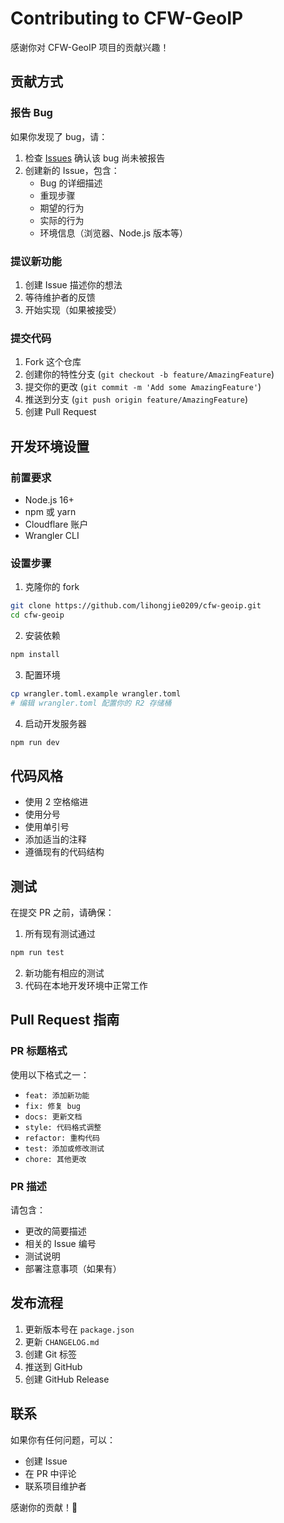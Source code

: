 # Contributing to CFW-GeoIP

感谢你对 CFW-GeoIP 项目的贡献兴趣！

## 贡献方式

### 报告 Bug

如果你发现了 bug，请：

1. 检查 [Issues](https://github.com/lihongjie0209/cfw-geoip/issues) 确认该 bug 尚未被报告
2. 创建新的 Issue，包含：
   - Bug 的详细描述
   - 重现步骤
   - 期望的行为
   - 实际的行为
   - 环境信息（浏览器、Node.js 版本等）

### 提议新功能

1. 创建 Issue 描述你的想法
2. 等待维护者的反馈
3. 开始实现（如果被接受）

### 提交代码

1. Fork 这个仓库
2. 创建你的特性分支 (`git checkout -b feature/AmazingFeature`)
3. 提交你的更改 (`git commit -m 'Add some AmazingFeature'`)
4. 推送到分支 (`git push origin feature/AmazingFeature`)
5. 创建 Pull Request

## 开发环境设置

### 前置要求

- Node.js 16+
- npm 或 yarn
- Cloudflare 账户
- Wrangler CLI

### 设置步骤

1. 克隆你的 fork
```bash
git clone https://github.com/lihongjie0209/cfw-geoip.git
cd cfw-geoip
```

2. 安装依赖
```bash
npm install
```

3. 配置环境
```bash
cp wrangler.toml.example wrangler.toml
# 编辑 wrangler.toml 配置你的 R2 存储桶
```

4. 启动开发服务器
```bash
npm run dev
```

## 代码风格

- 使用 2 空格缩进
- 使用分号
- 使用单引号
- 添加适当的注释
- 遵循现有的代码结构

## 测试

在提交 PR 之前，请确保：

1. 所有现有测试通过
```bash
npm run test
```

2. 新功能有相应的测试
3. 代码在本地开发环境中正常工作

## Pull Request 指南

### PR 标题格式

使用以下格式之一：
- `feat: 添加新功能`
- `fix: 修复 bug`
- `docs: 更新文档`
- `style: 代码格式调整`
- `refactor: 重构代码`
- `test: 添加或修改测试`
- `chore: 其他更改`

### PR 描述

请包含：
- 更改的简要描述
- 相关的 Issue 编号
- 测试说明
- 部署注意事项（如果有）

## 发布流程

1. 更新版本号在 `package.json`
2. 更新 `CHANGELOG.md`
3. 创建 Git 标签
4. 推送到 GitHub
5. 创建 GitHub Release

## 联系

如果你有任何问题，可以：
- 创建 Issue
- 在 PR 中评论
- 联系项目维护者

感谢你的贡献！🎉

